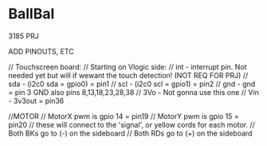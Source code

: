 # BallBal
3185 PRJ


ADD PINOUTS, ETC

// Touchscreen board:
    // Starting on Vlogic side:
    // int -                                  interrupt pin. Not needed yet but will if wewant the touch detection! (NOT REQ FOR PRJ)
    // sda - (i2c0 sda = gpio0) = pin1
    // scl - (i2c0 scl = gpio1) = pin2
    // gnd - gnd = pin 3                      GND also pins 8,13,18,23,28,38
    // 3Vo -                                  Not gonna use this one
    // Vin - 3v3out = pin36



//MOTOR
    // MotorX pwm is gpio 14 = pin19
    // MotorY pwm is gpio 15 = pin20
    // these will connect to the 'signal', or yellow cords for each motor. 
    // Both BKs go to (-) on the sideboard
    // Both RDs go to (+) on the sideboard
